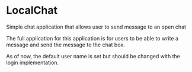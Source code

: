 # LocalChat
Simple chat application that allows user to send message to an open chat

The full application for this application is for users to be able to write a message and send the message to the chat box.

As of now, the default user name is set but should be changed with the login implementation.

